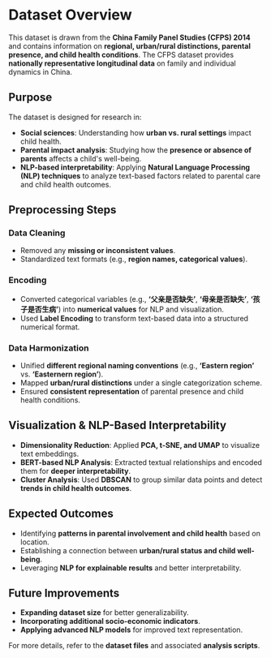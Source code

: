 # Dataset Overview
This dataset is drawn from the **China Family Panel Studies (CFPS) 2014** and contains information on **regional, urban/rural distinctions, parental presence, and child health conditions**. The CFPS dataset provides **nationally representative longitudinal data** on family and individual dynamics in China.

## Purpose
The dataset is designed for research in:

- **Social sciences**: Understanding how **urban vs. rural settings** impact child health.
- **Parental impact analysis**: Studying how the **presence or absence of parents** affects a child's well-being.
- **NLP-based interpretability**: Applying **Natural Language Processing (NLP) techniques** to analyze text-based factors related to parental care and child health outcomes.

## Preprocessing Steps
### **Data Cleaning**
- Removed any **missing or inconsistent values**.
- Standardized text formats (e.g., **region names, categorical values**).

### **Encoding**
- Converted categorical variables (e.g., **‘父亲是否缺失’**, **‘母亲是否缺失’**, **‘孩子是否生病’**) into **numerical values** for NLP and visualization.
- Used **Label Encoding** to transform text-based data into a structured numerical format.

### **Data Harmonization**
- Unified **different regional naming conventions** (e.g., **‘Eastern region’** vs. **‘Easternern region’**).
- Mapped **urban/rural distinctions** under a single categorization scheme.
- Ensured **consistent representation** of parental presence and child health conditions.

## Visualization & NLP-Based Interpretability
- **Dimensionality Reduction**: Applied **PCA, t-SNE, and UMAP** to visualize text embeddings.
- **BERT-based NLP Analysis**: Extracted textual relationships and encoded them for **deeper interpretability**.
- **Cluster Analysis**: Used **DBSCAN** to group similar data points and detect **trends in child health outcomes**.

## Expected Outcomes
- Identifying **patterns in parental involvement and child health** based on location.
- Establishing a connection between **urban/rural status and child well-being**.
- Leveraging **NLP for explainable results** and better interpretability.

## Future Improvements
- **Expanding dataset size** for better generalizability.
- **Incorporating additional socio-economic indicators**.
- **Applying advanced NLP models** for improved text representation.

For more details, refer to the **dataset files** and associated **analysis scripts**.
